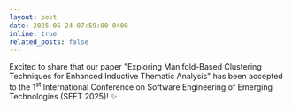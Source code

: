 ```yaml
---
layout: post
date: 2025-06-24 07:59:00-0400
inline: true
related_posts: false
---
```


Excited to share that our paper "Exploring Manifold-Based Clustering Techniques for Enhanced Inductive Thematic Analysis" has been accepted to the 1<sup>st</sup> International Conference on Software Engineering of Emerging Technologies (SEET 2025)! ✨